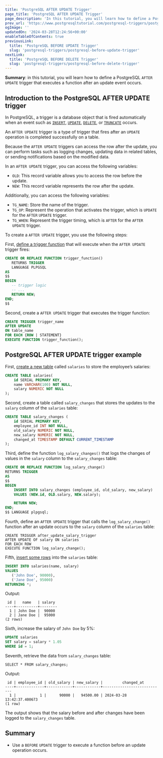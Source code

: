 ```yaml
---
title: 'PostgreSQL AFTER UPDATE Trigger'
page_title: 'PostgreSQL AFTER UPDATE Trigger'
page_description: 'In this tutorial, you will learn how to define a PostgreSQL AFTER UPDATE trigger that executes a function after an update event occurs.'
prev_url: 'https://www.postgresqltutorial.com/postgresql-triggers/postgresql-after-update-trigger/'
ogImage: ''
updatedOn: '2024-03-28T12:24:56+00:00'
enableTableOfContents: true
previousLink:
  title: 'PostgreSQL BEFORE UPDATE Trigger'
  slug: 'postgresql-triggers/postgresql-before-update-trigger'
nextLink:
  title: 'PostgreSQL BEFORE DELETE Trigger'
  slug: 'postgresql-triggers/postgresql-before-delete-trigger'
---
```


**Summary**: in this tutorial, you will learn how to define a PostgreSQL `AFTER UPDATE` trigger that executes a function after an update event occurs.

## Introduction to the PostgreSQL AFTER UPDATE trigger

In PostgreSQL, a trigger is a database object that is fired automatically when an event such as [`INSERT`](../postgresql-tutorial/postgresql-insert), [`UPDATE`](../postgresql-tutorial/postgresql-update), [`DELETE`](../postgresql-tutorial/postgresql-delete), or [`TRUNCATE`](../postgresql-tutorial/postgresql-truncate-table) occurs.

An `AFTER UPDATE` trigger is a type of trigger that fires after an `UPDATE` operation is completed successfully on a table.

Because the `AFTER UPDATE` triggers can access the row after the update, you can perform tasks such as logging changes, updating data in related tables, or sending notifications based on the modified data.

In an `AFTER UPDATE` trigger, you can access the following variables:

- `OLD`: This record variable allows you to access the row before the update.
- `NEW`: This record variable represents the row after the update.

Additionally, you can access the following variables:

- `TG_NAME`: Store the name of the trigger.
- `TG_OP`: Represent the operation that activates the trigger, which is `UPDATE` for the `AFTER` `UPDATE` trigger.
- `TG_WHEN`: Represent the trigger timing, which is `AFTER` for the `AFTER UPDATE` trigger.

To create a `AFTER UPDATE` trigger, you use the following steps:

First, [define a trigger function](../postgresql-plpgsql/postgresql-create-function) that will execute when the `AFTER UPDATE` trigger fires:

```sql
CREATE OR REPLACE FUNCTION trigger_function()
   RETURNS TRIGGER
   LANGUAGE PLPGSQL
AS
$$
BEGIN
   -- trigger logic
   -- ...
   RETURN NEW;
END;
$$
```

Second, create a `AFTER UPDATE` trigger that executes the trigger function:

```sql
CREATE TRIGGER trigger_name
AFTER UPDATE
ON table_name
FOR EACH {ROW | STATEMENT}
EXECUTE FUNCTION trigger_function();
```

## PostgreSQL AFTER UPDATE trigger example

First, [create a new table](../postgresql-tutorial/postgresql-create-table) called `salaries` to store the employee’s salaries:

```sql
CREATE TABLE salaries(
    id SERIAL PRIMARY KEY,
    name VARCHAR(100) NOT NULL,
    salary NUMERIC NOT NULL
);
```

Second, create a table called `salary_changes` that stores the updates to the `salary` column of the `salaries` table:

```sql
CREATE TABLE salary_changes (
    id SERIAL PRIMARY KEY,
    employee_id INT NOT NULL,
    old_salary NUMERIC NOT NULL,
    new_salary NUMERIC NOT NULL,
    changed_at TIMESTAMP DEFAULT CURRENT_TIMESTAMP
);

```

Third, define the function `log_salary_changes()` that logs the changes of values in the `salary` column to the `salary_changes` table:

```sql
CREATE OR REPLACE FUNCTION log_salary_change()
RETURNS TRIGGER
AS
$$
BEGIN
    INSERT INTO salary_changes (employee_id, old_salary, new_salary)
    VALUES (NEW.id, OLD.salary, NEW.salary);

    RETURN NEW;
END;
$$ LANGUAGE plpgsql;
```

Fourth, define an `AFTER UPDATE` trigger that calls the `log_salary_change()` function after an update occurs to the `salary` column of the `salaries` table:

```
CREATE TRIGGER after_update_salary_trigger
AFTER UPDATE OF salary ON salaries
FOR EACH ROW
EXECUTE FUNCTION log_salary_change();
```

Fifth, [insert some rows](../postgresql-tutorial/postgresql-insert-multiple-rows) into the `salaries` table:

```sql
INSERT INTO salaries(name, salary)
VALUES
   ('John Doe', 90000),
   ('Jane Doe', 95000)
RETURNING *;
```

Output:

```text
 id |   name   | salary
----+----------+--------
  1 | John Doe |  90000
  2 | Jane Doe |  95000
(2 rows)
```

Sixth, increase the salary of `John Doe` by 5%:

```sql
UPDATE salaries
SET salary = salary * 1.05
WHERE id = 1;
```

Seventh, retrieve the data from `salary_changes` table:

```
SELECT * FROM salary_changes;
```

Output:

```
 id | employee_id | old_salary | new_salary |         changed_at
----+-------------+------------+------------+----------------------------
  1 |           1 |      90000 |   94500.00 | 2024-03-28 13:42:37.400673
(1 row)
```

The output shows that the salary before and after changes have been logged to the `salary_changes` table.

## Summary

- Use a `BEFORE` `UPDATE` trigger to execute a function before an update operation occurs.
